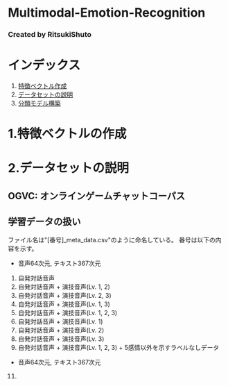 # Multimodal-Emotion-Recognition
### Created by RitsukiShuto

# インデックス
1. [特徴ベクトル作成](#1)
2. [データセットの説明](#2)
3. [分類モデル構築](#3)

# 1.特徴ベクトルの作成



# 2.データセットの説明
## OGVC: オンラインゲームチャットコーパス


## 学習データの扱い
ファイル名は"[番号]_meta_data.csv"のように命名している。
番号は以下の内容を示す。

- 音声64次元, テキスト367次元
1. 自発対話音声
2. 自発対話音声 + 演技音声(Lv. 1, 2)
3. 自発対話音声 + 演技音声(Lv. 2, 3)
4. 自発対話音声 + 演技音声(Lv. 1, 3)
5. 自発対話音声 + 演技音声(Lv. 1, 2, 3)
6. 自発対話音声 + 演技音声(Lv. 1)
7. 自発対話音声 + 演技音声(Lv. 2)
8. 自発対話音声 + 演技音声(Lv. 3)
9. 自発対話音声 + 演技音声(Lv. 1, 2, 3) + 5感情以外を示すラベルなしデータ

- 音声64次元, テキスト367次元
11. 

